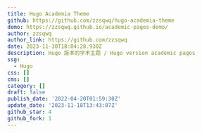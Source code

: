 ```yaml
---
title: Hugo Academia Theme
github: https://github.com/zzsqwq/hugo-academia-theme
demo: https://zzsqwq.github.io/academic-pages-demo/
author: zzsqwq
author_link: https://github.com/zzsqwq
date: 2023-11-30T18:04:28.930Z
description: Hugo 版本的学术主题 / Hugo version academic pages
ssg:
  - Hugo
css: []
cms: []
category: []
draft: false
publish_date: '2022-04-20T01:59:30Z'
update_date: '2023-11-18T13:43:07Z'
github_star: 4
github_fork: 1
---
```

